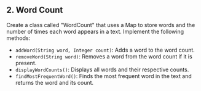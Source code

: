 ## 2. Word Count

Create a class called "WordCount" that uses a Map to store words and the number of times each word appears in a text. Implement the following methods:

- `addWord(String word, Integer count)`: Adds a word to the word count.
- `removeWord(String word)`: Removes a word from the word count if it is present.
- `displayWordCounts()`: Displays all words and their respective counts.
- `findMostFrequentWord()`: Finds the most frequent word in the text and returns the word and its count.